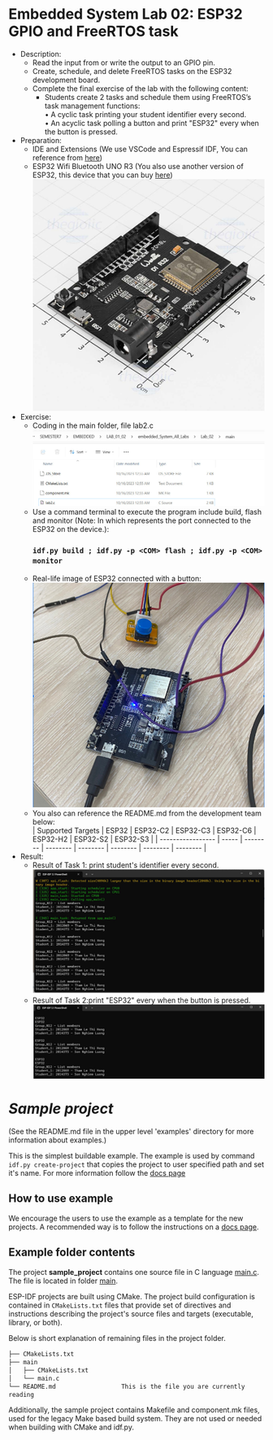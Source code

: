 # Embedded System Lab 02: ESP32 GPIO and FreeRTOS task
* Description:
  * Read the input from or write the output to an GPIO pin.
  * Create, schedule, and delete FreeRTOS tasks on the ESP32 development board.
  * Complete the final exercise of the lab with the following content:
    * Students create 2 tasks and schedule them using FreeRTOS’s task management
functions: <br>
      • A cyclic task printing your student identifier every second. <br>
      • An acyclic task polling a button and print "ESP32" every when the button 
is pressed. <br>
* Preparation:
   * IDE and Extensions (We use VSCode and Espressif IDF, You can reference from [here](https://github.com/nghiemluongson/embedded_System_All_Labs))
   * ESP32 Wifi Bluetooth UNO R3 (You also use another version of ESP32, this device that you can buy [here](https://www.thegioiic.com/carts?gidzl=HmRp4B5YmJX64VGJk7h9E4uKzH6dVCKwLKJtGQKen6e34Vb1_7JBFWjBhXhuSyan3agf6JV7NGGTicF1Fm)) <br>
     ![Lab2](https://github.com/nghiemluongson/embedded_System_All_Labs/blob/d2adfe367b459d4c60d84c6d9baeecdbe11bceab/Images/Lab%201/5.jpg)
* Exercise:
  * Coding in the main folder, file lab2.c <br>
    ![Lab2](https://github.com/nghiemluongson/embedded_System_All_Labs/blob/f1461f17d3eeb034fb9ff84f1c4730e580883345/Images/Lab%202/2.jpg)
  * Use a command terminal to execute the program include build, flash and monitor (Note: In which <COM> represents the port connected to the ESP32 on the device.): <br>
     ### `idf.py build ; idf.py -p <COM> flash ; idf.py -p <COM> monitor`
  *  Real-life image of ESP32 connected with a button: <br>
  ![Lab2](https://github.com/nghiemluongson/embedded_System_All_Labs/blob/20a244b72a6e158717051f9161d79201eb9f97a6/Images/Lab%202/1.jpg)
  * You also can reference the README.md from the development team below:<br>
  | Supported Targets | ESP32 | ESP32-C2 | ESP32-C3 | ESP32-C6 | ESP32-H2 | ESP32-S2 | ESP32-S3 |
  | ----------------- | ----- | -------- | -------- | -------- | -------- | -------- | -------- |
* Result:
  * Result of Task 1: print student's identifier every second.<br>
  ![Lab2](https://github.com/nghiemluongson/embedded_System_All_Labs/blob/f1461f17d3eeb034fb9ff84f1c4730e580883345/Images/Lab%202/3.jpg)
  * Result of Task 2:print "ESP32" every when the button is pressed.<br>
  ![Lab2](https://github.com/nghiemluongson/embedded_System_All_Labs/blob/f1461f17d3eeb034fb9ff84f1c4730e580883345/Images/Lab%202/4.jpg)
# _Sample project_

(See the README.md file in the upper level 'examples' directory for more information about examples.)

This is the simplest buildable example. The example is used by command `idf.py create-project`
that copies the project to user specified path and set it's name. For more information follow the [docs page](https://docs.espressif.com/projects/esp-idf/en/latest/api-guides/build-system.html#start-a-new-project)



## How to use example
We encourage the users to use the example as a template for the new projects.
A recommended way is to follow the instructions on a [docs page](https://docs.espressif.com/projects/esp-idf/en/latest/api-guides/build-system.html#start-a-new-project).

## Example folder contents

The project **sample_project** contains one source file in C language [main.c](main/main.c). The file is located in folder [main](main).

ESP-IDF projects are built using CMake. The project build configuration is contained in `CMakeLists.txt`
files that provide set of directives and instructions describing the project's source files and targets
(executable, library, or both). 

Below is short explanation of remaining files in the project folder.

```
├── CMakeLists.txt
├── main
│   ├── CMakeLists.txt
│   └── main.c
└── README.md                  This is the file you are currently reading
```
Additionally, the sample project contains Makefile and component.mk files, used for the legacy Make based build system. 
They are not used or needed when building with CMake and idf.py.